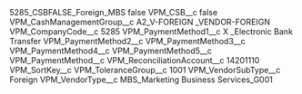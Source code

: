 <?xml version="1.0" encoding="UTF-8"?>
<CustomMetadata xmlns="http://soap.sforce.com/2006/04/metadata" xmlns:xsi="http://www.w3.org/2001/XMLSchema-instance" xmlns:xsd="http://www.w3.org/2001/XMLSchema">
    <label>5285_CSBFALSE_Foreign_MBS</label>
    <protected>false</protected>
    <values>
        <field>VPM_CSB__c</field>
        <value xsi:type="xsd:boolean">false</value>
    </values>
    <values>
        <field>VPM_CashManagementGroup__c</field>
        <value xsi:type="xsd:string">A2_V-FOREIGN _VENDOR-FOREIGN</value>
    </values>
    <values>
        <field>VPM_CompanyCode__c</field>
        <value xsi:type="xsd:string">5285</value>
    </values>
    <values>
        <field>VPM_PaymentMethod1__c</field>
        <value xsi:type="xsd:string">X _Electronic Bank Transfer</value>
    </values>
    <values>
        <field>VPM_PaymentMethod2__c</field>
        <value xsi:nil="true"/>
    </values>
    <values>
        <field>VPM_PaymentMethod3__c</field>
        <value xsi:nil="true"/>
    </values>
    <values>
        <field>VPM_PaymentMethod4__c</field>
        <value xsi:nil="true"/>
    </values>
    <values>
        <field>VPM_PaymentMethod5__c</field>
        <value xsi:nil="true"/>
    </values>
    <values>
        <field>VPM_PaymentMethod__c</field>
        <value xsi:nil="true"/>
    </values>
    <values>
        <field>VPM_ReconciliationAccount__c</field>
        <value xsi:type="xsd:string">14201110</value>
    </values>
    <values>
        <field>VPM_SortKey__c</field>
        <value xsi:nil="true"/>
    </values>
    <values>
        <field>VPM_ToleranceGroup__c</field>
        <value xsi:type="xsd:string">1001</value>
    </values>
    <values>
        <field>VPM_VendorSubType__c</field>
        <value xsi:type="xsd:string">Foreign</value>
    </values>
    <values>
        <field>VPM_VendorType__c</field>
        <value xsi:type="xsd:string">MBS_Marketing Business Services_G001</value>
    </values>
</CustomMetadata>
